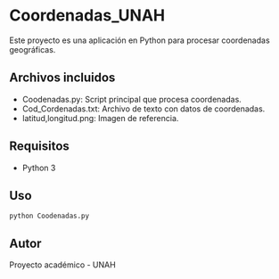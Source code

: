 # Coordenadas_UNAH

Este proyecto es una aplicación en Python para procesar coordenadas geográficas.

## Archivos incluidos

- Coodenadas.py: Script principal que procesa coordenadas.
- Cod_Cordenadas.txt: Archivo de texto con datos de coordenadas.
- latitud,longitud.png: Imagen de referencia.

## Requisitos

- Python 3

## Uso

    python Coodenadas.py

## Autor

Proyecto académico - UNAH

